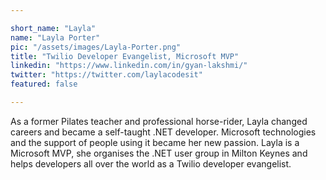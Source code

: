```yaml
---

short_name: "Layla"
name: "Layla Porter"
pic: "/assets/images/Layla-Porter.png"
title: "Twilio Developer Evangelist, Microsoft MVP"
linkedin: "https://www.linkedin.com/in/gyan-lakshmi/"
twitter: "https://twitter.com/laylacodesit"
featured: false

---
```


As a former Pilates teacher and professional horse-rider, Layla changed careers and became a self-taught .NET developer. Microsoft technologies and the support of people using it became her new passion. Layla is a Microsoft MVP, she organises the .NET user group in Milton Keynes and helps developers all over the world as a Twilio developer evangelist.